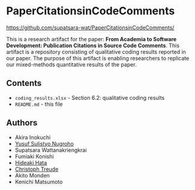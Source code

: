 # PaperCitationsinCodeComments

https://github.com/supatsara-wat/PaperCitationsinCodeComments/

This is a research artifact for the paper: **From Academia to Software Development: Publication Citations in Source Code Comments**. This artifact is a repository consisting of qualitative coding results reported in our paper. The purpose of this artifact is enabling researchers to replicate our mixed-methods quantitative results of the paper.

## Contents
- `coding_results.xlsx` - Section 6.2: qualitative coding results
- `README.md` - this file

## Authors
- Akira Inokuchi
- [Yusuf Sulistyo Nugroho](https://yusufsn.github.io/)
- Supatsara Wattanakriengkrai
- Fumiaki Konishi
- [Hideaki Hata](https://hideakihata.github.io/)
- [Christoph Treude](http://ctreude.ca/)
- Akito Monden
- Kenichi Matsumoto
